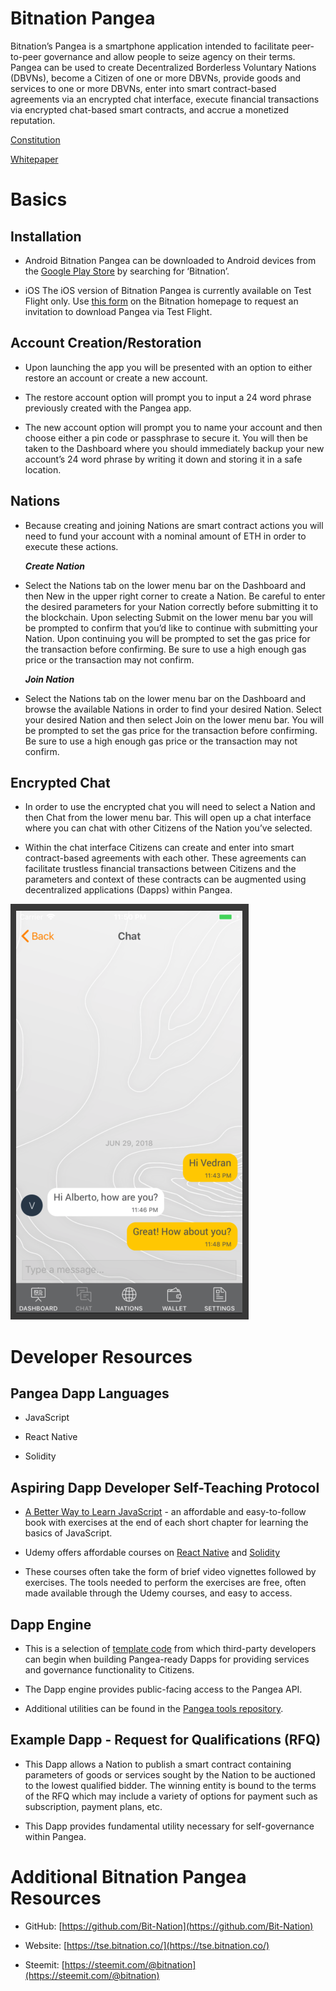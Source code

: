 
# Bitnation Pangea

Bitnation’s Pangea is a smartphone application intended to facilitate peer-to-peer governance and allow people to seize agency on their terms. Pangea can be used to create Decentralized Borderless Voluntary Nations (DBVNs), become a Citizen of one or more DBVNs, provide goods and services to one or more DBVNs, enter into smart contract-based agreements via an encrypted chat interface, execute financial transactions via encrypted chat-based smart contracts, and accrue a monetized reputation.
    

  

[Constitution](https://github.com/Bit-Nation/BITNATION-Constitution/)
    
[Whitepaper](https://github.com/Bit-Nation/Pangea-Docs/blob/master/BITNATION%20Pangea%20Whitepaper%202018.pdf/)
    

  

# Basics
    

## Installation

-   Android
	Bitnation Pangea can be downloaded to Android devices from the [Google Play Store](https://play.google.com/store/apps/details?id=co.bitnation) by searching for ‘Bitnation’.

-   iOS
	The iOS version of Bitnation Pangea is currently available on Test Flight only. Use [this form](https://ios.bitnation.co/) on the Bitnation homepage to request an invitation to download Pangea via Test Flight.

## Account Creation/Restoration

-   Upon launching the app you will be presented with an option to either restore an account or create a new account.

-   The restore account option will prompt you to input a 24 word phrase previously created with the Pangea app.

-   The new account option will prompt you to name your account and then choose either a pin code or passphrase to secure it. You will then be taken to the Dashboard where you should immediately backup your new account’s 24 word phrase by writing it down and storing it in a safe location.

## Nations

 - Because creating and joining Nations are smart contract actions you
   will need to fund your account with a nominal amount of ETH in order
   to execute these actions.

	***Create Nation***
-   Select the Nations tab on the lower menu bar on the Dashboard and then New in the upper right corner to create a Nation. Be careful to enter the desired parameters for your Nation correctly before submitting it to the blockchain. Upon selecting Submit on the lower menu bar you will be prompted to confirm that you’d like to continue with submitting your Nation. Upon continuing you will be prompted to set the gas price for the transaction before confirming. Be sure to use a high enough gas price or the transaction may not confirm.

	***Join Nation***
-   Select the Nations tab on the lower menu bar on the Dashboard and browse the available Nations in order to find your desired Nation. Select your desired Nation and then select Join on the lower menu bar. You will be prompted to set the gas price for the transaction before confirming. Be sure to use a high enough gas price or the transaction may not confirm.
    

  

## Encrypted Chat
-   In order to use the encrypted chat you will need to select a Nation and then Chat from the lower menu bar. This will open up a chat interface where you can chat with other Citizens of the Nation you’ve selected.

-   Within the chat interface Citizens can create and enter into smart contract-based agreements with each other. These agreements can facilitate trustless financial transactions between Citizens and the parameters and context of these contracts can be augmented using decentralized applications (Dapps) within Pangea.
    

  
![Encrypted Chat Interface](https://github.com/infinitechaos/bitnation-pangea-docs/blob/master/Captura%20de%20pantalla%202018-06-29%20a%20la(s)%2023.50.18.png?raw=true)

  

# Developer Resources
    

  

## Pangea Dapp Languages

-   JavaScript
    
-   React Native
    
-   Solidity

## Aspiring Dapp Developer Self-Teaching Protocol

-   [A Better Way to Learn JavaScript](https://www.amazon.com/Smarter-Way-Learn-JavaScript-technology-ebook/dp/B00H1W9I6C) - an affordable and easy-to-follow book with exercises at the end of each short chapter for learning the basics of JavaScript.

-   Udemy offers affordable courses on [React Native](https://www.udemy.com/topic/react-native/) and [Solidity](https://www.udemy.com/topic/solidity/)
    

-   These courses often take the form of brief video vignettes followed by exercises. The tools needed to perform the exercises are free, often made available through the Udemy courses, and easy to access.

## Dapp Engine

-   This is a selection of [template code](https://github.com/Bit-Nation/dapp-template) from which third-party developers can begin when building Pangea-ready Dapps for providing services and governance functionality to Citizens.

-   The Dapp engine provides public-facing access to the Pangea API.
  
-   Additional utilities can be found in the [Pangea tools repository](https://github.com/Bit-Nation/pangea-tools).
    

## Example Dapp - Request for Qualifications (RFQ)

    

  

-   This Dapp allows a Nation to publish a smart contract containing parameters of goods or services sought by the Nation to be auctioned to the lowest qualified bidder. The winning entity is bound to the terms of the RFQ which may include a variety of options for payment such as subscription, payment plans, etc.
    

  

-   This Dapp provides fundamental utility necessary for self-governance within Pangea.
    

  

# Additional Bitnation Pangea Resources
    

-   GitHub: [https://github.com/Bit-Nation](https://github.com/Bit-Nation)
    
-   Website: [https://tse.bitnation.co/](https://tse.bitnation.co/)
    
-   Steemit: [https://steemit.com/@bitnation](https://steemit.com/@bitnation)
<!--stackedit_data:
eyJoaXN0b3J5IjpbLTczOTYwMjU0OSwtMTA2NjEwNzY4Miw2MD
E4NDY5ODYsLTE2ODUyMDM5MTFdfQ==
-->